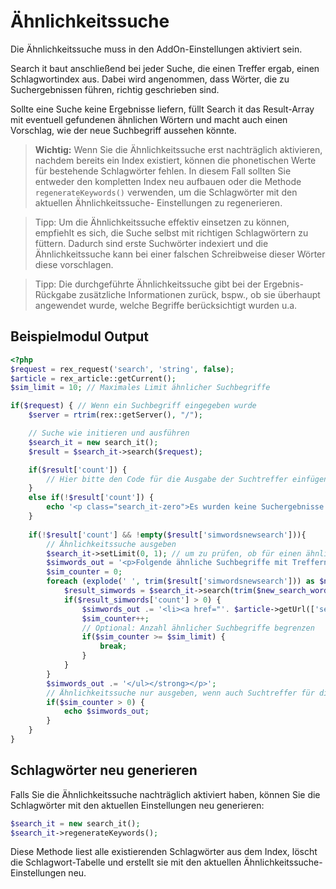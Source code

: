 # Ähnlichkeitssuche

Die Ähnlichkeitssuche muss in den AddOn-Einstellungen aktiviert sein.

Search it baut anschließend bei jeder Suche, die einen Treffer ergab, einen
Schlagwortindex aus. Dabei wird angenommen, dass Wörter, die zu Suchergebnissen
führen, richtig geschrieben sind.

Sollte eine Suche keine Ergebnisse liefern, füllt Search it das Result-Array mit
eventuell gefundenen ähnlichen Wörtern und macht auch einen Vorschlag, wie der
neue Suchbegriff aussehen könnte.

> **Wichtig:** Wenn Sie die Ähnlichkeitssuche erst nachträglich aktivieren, 
> nachdem bereits ein Index existiert, können die phonetischen Werte für 
> bestehende Schlagwörter fehlen. In diesem Fall sollten Sie entweder den 
> kompletten Index neu aufbauen oder die Methode `regenerateKeywords()` 
> verwenden, um die Schlagwörter mit den aktuellen Ähnlichkeitssuche-
> Einstellungen zu regenerieren.

> Tipp: Um die Ähnlichkeitssuche effektiv einsetzen zu können, empfiehlt es
> sich, die Suche selbst mit richtigen Schlagwörtern zu füttern. Dadurch sind
> erste Suchwörter indexiert und die Ähnlichkeitssuche kann bei einer falschen
> Schreibweise dieser Wörter diese vorschlagen.

> Tipp: Die durchgeführte Ähnlichkeitssuche gibt bei der Ergebnis-Rückgabe
> zusätzliche Informationen zurück, bspw., ob sie überhaupt angewendet wurde,
> welche Begriffe berücksichtigt wurden u.a.

## Beispielmodul Output

```php
<?php
$request = rex_request('search', 'string', false);
$article = rex_article::getCurrent();
$sim_limit = 10; // Maximales Limit ähnlicher Suchbegriffe

if($request) { // Wenn ein Suchbegriff eingegeben wurde
    $server = rtrim(rex::getServer(), "/");

    // Suche wie initieren und ausführen
    $search_it = new search_it();
    $result = $search_it->search($request);

    if($result['count']) {
        // Hier bitte den Code für die Ausgabe der Suchtreffer einfügen
    }
    else if(!$result['count']) {
        echo '<p class="search_it-zero">Es wurden keine Suchergebnisse gefunden.</p>';
    }
    
    if(!$result['count'] && !empty($result['simwordsnewsearch'])){
        // Ähnlichkeitssuche ausgeben
    	$search_it->setLimit(0, 1); // um zu prüfen, ob für einen ähnlichen Begriff ein Ergebnis vorhanden ist, brauchst es nur einen Treffer
		$simwords_out = '<p>Folgende ähnliche Suchbegriffe mit Treffern wurden gefunden:<strong><ul>';
		$sim_counter = 0;
		foreach (explode(' ', trim($result['simwordsnewsearch'])) as $new_search_word) {
			$result_simwords = $search_it->search(trim($new_search_word));
			if($result_simwords['count'] > 0) {
				$simwords_out .= '<li><a href="'. $article->getUrl(['search' => $new_search_word]) .'">'. $new_search_word .'</a></li>';
				$sim_counter++;
				// Optional: Anzahl ähnlicher Suchbegriffe begrenzen
				if($sim_counter >= $sim_limit) {
					break;
				}
			}
		}
		$simwords_out .= '</ul></strong></p>';
		// Ähnlichkeitssuche nur ausgeben, wenn auch Suchtreffer für die ähnlichen Begriffe vorliegen
		if($sim_counter > 0) {
			echo $simwords_out;
		}
    }
}
```

## Schlagwörter neu generieren

Falls Sie die Ähnlichkeitssuche nachträglich aktiviert haben, können Sie die 
Schlagwörter mit den aktuellen Einstellungen neu generieren:

```php
$search_it = new search_it();
$search_it->regenerateKeywords();
```

Diese Methode liest alle existierenden Schlagwörter aus dem Index, löscht die 
Schlagwort-Tabelle und erstellt sie mit den aktuellen Ähnlichkeitssuche-
Einstellungen neu.
